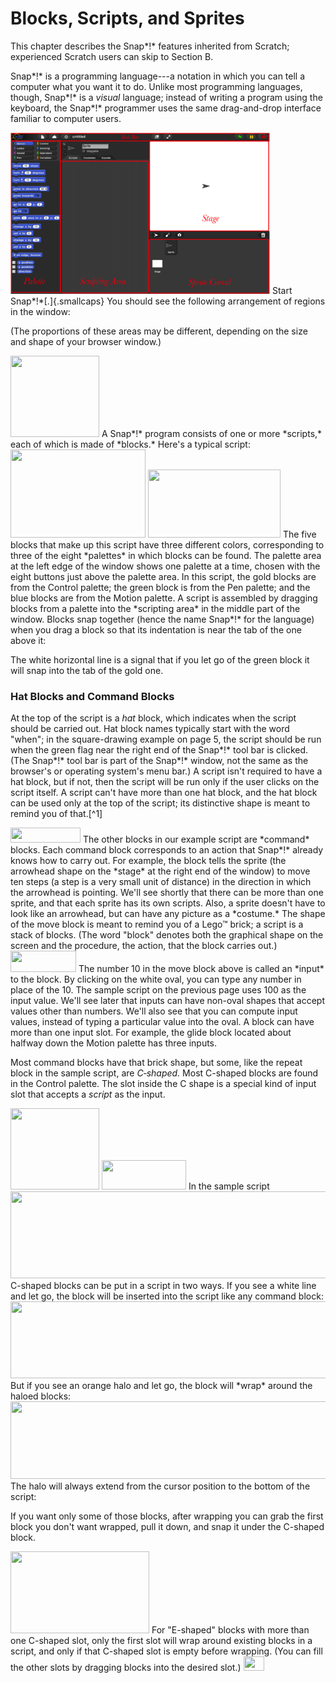 # Blocks, Scripts, and Sprites

This chapter describes the Snap*!* features inherited from Scratch;
experienced Scratch users can skip to Section B.

Snap*!* is a programming language---a notation in which you can tell a
computer what you want it to do. Unlike most programming languages,
though, Snap*!* is a *visual* language; instead of writing a program
using the keyboard, the Snap*!* programmer uses the same drag-and-drop
interface familiar to computer users.

<img src="assets/images/image5.png" style="width:415px; height:258px">
Start Snap*!*[.]{.smallcaps} You should see
the following arrangement of regions in the window:

(The proportions of these areas may be different, depending on the size
and shape of your browser window.)

<img src="/snap-manual/assets/images/image6.png" style="width:142px; height:130px">
A Snap*!* program consists of one or more
*scripts,* each of which is made of *blocks.* Here's a typical script:

<img src="/snap-manual/assets/images/image7.png" style="width:216px; height:141px">
<img src="/snap-manual/assets/images/image8.png" style="width:212px; height:109px">
The five blocks that make up this script
have three different colors, corresponding to three of the eight
*palettes* in which blocks can be found. The palette area at the left
edge of the window shows one palette at a time, chosen with the eight
buttons just above the palette area. In this script, the gold blocks are
from the Control palette; the green block is from the Pen palette; and
the blue blocks are from the Motion palette. A script is assembled by
dragging blocks from a palette into the *scripting area* in the middle
part of the window. Blocks snap together (hence the name Snap*!* for the
language) when you drag a block so that its indentation is near the tab
of the one above it:

The white horizontal line is a signal that if you let go of the green
block it will snap into the tab of the gold one.

### Hat Blocks and Command Blocks

At the top of the script is a *hat* block, which indicates when the
script should be carried out. Hat block names typically start with the
word "when"; in the square-drawing example on page 5, the script should
be run when the green flag near the right end of the Snap*!* tool bar is
clicked. (The Snap*!* tool bar is part of the Snap*!* window, not the
same as the browser's or operating system's menu bar.) A script isn't
required to have a hat block, but if not, then the script will be run
only if the user clicks on the script itself. A script can't have more
than one hat block, and the hat block can be used only at the top of the
script; its distinctive shape is meant to remind you of that.[^1]

<img src="/snap-manual/assets/images/image9.png" style="width:112px; height:24px">
The other blocks in our example script are *command*
blocks. Each command block corresponds to an action that Snap*!* already
knows how to carry out. For example, the block tells the sprite (the
arrowhead shape on the *stage* at the right end of the window) to move
ten steps (a step is a very small unit of distance) in the direction in
which the arrowhead is pointing. We'll see shortly that there can be
more than one sprite, and that each sprite has its own scripts. Also, a
sprite doesn't have to look like an arrowhead, but can have any picture
as a *costume.* The shape of the move block is meant to remind you of a
Lego™ brick; a script is a stack of blocks. (The word "block" denotes
both the graphical shape on the screen and the procedure, the action,
that the block carries out.)

<img src="/snap-manual/assets/images/image10.png" style="width:105px; height:34px">
The number 10 in the move block above is
called an *input* to the block. By clicking on the white oval, you can
type any number in place of the 10. The sample script on the previous
page uses 100 as the input value. We'll see later that inputs can have
non-oval shapes that accept values other than numbers. We'll also see
that you can compute input values, instead of typing a particular value
into the oval. A block can have more than one input slot. For example,
the glide block located about halfway down the Motion palette has three
inputs.

Most command blocks have that brick shape, but some, like the repeat
block in the sample script, are *C‑shaped.* Most C-shaped blocks are
found in the Control palette. The slot inside the C shape is a special
kind of input slot that accepts a *script* as the input.

<img src="/snap-manual/assets/images/image6.png" style="width:142px; height:130px">


<img src="/snap-manual/assets/images/image11.png" style="width:135px; height:47px">
In the sample script

<img src="/snap-manual/assets/images/image12.png" style="width:547px; height:139px">
C-shaped blocks can be put in a script in
two ways. If you see a white line and let go, the block will be inserted
into the script like any command block:

<img src="/snap-manual/assets/images/image16.png" style="width:528px; height:123px">
But if you see an orange halo and let go,
the block will *wrap* around the haloed blocks:

<img src="/snap-manual/assets/images/image20.png" style="width:557px; height:124px">
The halo will always extend from the
cursor position to the bottom of the script:

If you want only some of those blocks, after wrapping you can grab the
first block you don't want wrapped, pull it down, and snap it under the
C-shaped block.

<img src="/snap-manual/assets/images/image24.png" style="width:222px; height:131px">
For "E-shaped" blocks with more than one
C-shaped slot, only the first slot will wrap around existing blocks in a
script, and only if that C-shaped slot is empty before wrapping. (You
can fill the other slots by dragging blocks into the desired slot.)

 <img src="/snap-manual/assets/images/image25.png" style="width:33px; height:23px">
